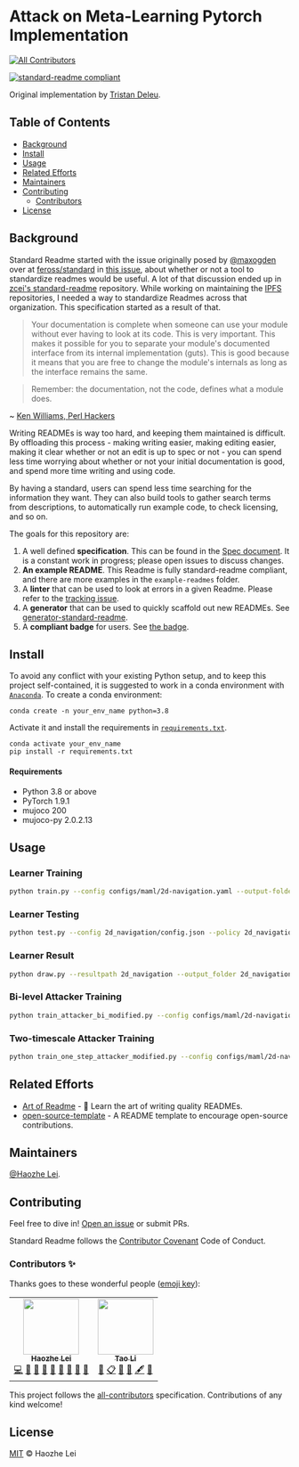 # Attack on Meta-Learning Pytorch Implementation
<!-- ALL-CONTRIBUTORS-BADGE:START - Do not remove or modify this section -->
[![All Contributors](https://img.shields.io/badge/all_contributors-2-orange.svg?style=flat-square)](#contributors-)
<!-- ALL-CONTRIBUTORS-BADGE:END -->

[![standard-readme compliant](https://img.shields.io/badge/readme%20style-standard-brightgreen.svg?style=flat-square)](https://github.com/RichardLitt/standard-readme)

Original implementation by [Tristan Deleu](https://github.com/tristandeleu/pytorch-maml-rl).

## Table of Contents

- [Background](#background)
- [Install](#install)
- [Usage](#usage)
- [Related Efforts](#related-efforts)
- [Maintainers](#maintainers)
- [Contributing](#contributing)
	- [Contributors](#contributors)
- [License](#license)

## Background

Standard Readme started with the issue originally posed by [@maxogden](https://github.com/maxogden) over at [feross/standard](https://github.com/feross/standard) in [this issue](https://github.com/feross/standard/issues/141), about whether or not a tool to standardize readmes would be useful. A lot of that discussion ended up in [zcei's standard-readme](https://github.com/zcei/standard-readme/issues/1) repository. While working on maintaining the [IPFS](https://github.com/ipfs) repositories, I needed a way to standardize Readmes across that organization. This specification started as a result of that.

> Your documentation is complete when someone can use your module without ever
having to look at its code. This is very important. This makes it possible for
you to separate your module's documented interface from its internal
implementation (guts). This is good because it means that you are free to
change the module's internals as long as the interface remains the same.

> Remember: the documentation, not the code, defines what a module does.

~ [Ken Williams, Perl Hackers](http://mathforum.org/ken/perl_modules.html#document)

Writing READMEs is way too hard, and keeping them maintained is difficult. By offloading this process - making writing easier, making editing easier, making it clear whether or not an edit is up to spec or not - you can spend less time worrying about whether or not your initial documentation is good, and spend more time writing and using code.

By having a standard, users can spend less time searching for the information they want. They can also build tools to gather search terms from descriptions, to automatically run example code, to check licensing, and so on.

The goals for this repository are:

1. A well defined **specification**. This can be found in the [Spec document](spec.md). It is a constant work in progress; please open issues to discuss changes.
2. **An example README**. This Readme is fully standard-readme compliant, and there are more examples in the `example-readmes` folder.
3. A **linter** that can be used to look at errors in a given Readme. Please refer to the [tracking issue](https://github.com/RichardLitt/standard-readme/issues/5).
4. A **generator** that can be used to quickly scaffold out new READMEs. See [generator-standard-readme](https://github.com/RichardLitt/generator-standard-readme).
5. A **compliant badge** for users. See [the badge](#badge).

## Install

To avoid any conflict with your existing Python setup, and to keep this project self-contained, it is suggested to work in a conda environment with [`Anaconda`](https://www.anaconda.com/). To create a conda environment:
```
conda create -n your_env_name python=3.8
```
Activate it and install the requirements in [`requirements.txt`](requirements.txt).
```
conda activate your_env_name
pip install -r requirements.txt
```

#### Requirements
 - Python 3.8 or above
 - PyTorch 1.9.1
 - mujoco 200
 - mujoco-py 2.0.2.13

## Usage

### Learner Training

```sh
python train.py --config configs/maml/2d-navigation.yaml --output-folder 2d_navigation --seed 1 --num-workers 8 --use-cuda
```

### Learner Testing

```sh
python test.py --config 2d_navigation/config.json --policy 2d_navigation/policy.th --output 2d_navigation/results.npz --num-batches 10 --meta-batch-size 20 --num-workers 12 --use-cuda
```

### Learner Result

```sh
python draw.py --resultpath 2d_navigation --output_folder 2d_navigation/returns --num-batches 10 --num-traj 20 
```

### Bi-level Attacker Training

```sh
python train_attacker_bi_modified.py --config configs/maml/2d-navigation.yaml --output-folder 2d_navigation_bi --seed 1 --num-workers 8 --use-cuda
```

### Two-timescale Attacker Training

```sh
python train_one_step_attacker_modified.py --config configs/maml/2d-navigation.yaml --output-folder 2d_navigation_tt --seed 1 --num-workers 8 --use-cuda
```

## Related Efforts

- [Art of Readme](https://github.com/noffle/art-of-readme) - 💌 Learn the art of writing quality READMEs.
- [open-source-template](https://github.com/davidbgk/open-source-template/) - A README template to encourage open-source contributions.

## Maintainers

[@Haozhe Lei](https://github.com/Panshark).

## Contributing

Feel free to dive in! [Open an issue](https://github.com/Panshark/Attack_metaRL/issues/new) or submit PRs.

Standard Readme follows the [Contributor Covenant](http://contributor-covenant.org/version/1/3/0/) Code of Conduct.

### Contributors ✨

Thanks goes to these wonderful people ([emoji key](https://allcontributors.org/docs/en/emoji-key)):

<!-- ALL-CONTRIBUTORS-LIST:START - Do not remove or modify this section -->
<!-- prettier-ignore-start -->
<!-- markdownlint-disable -->
<table>
  <tr>
    <td align="center"><a href="https://github.com/Panshark"><img src="https://avatars.githubusercontent.com/u/71244619?v=4?s=100" width="100px;" alt=""/><br /><sub><b>Haozhe Lei</b></sub></a><br /><a href="https://github.com/Panshark/Attack_metaRL/commits?author=Panshark" title="Code">💻</a> <a href="#data-Panshark" title="Data">🔣</a> <a href="https://github.com/Panshark/Attack_metaRL/commits?author=Panshark" title="Documentation">📖</a> <a href="#ideas-Panshark" title="Ideas, Planning, & Feedback">🤔</a> <a href="#maintenance-Panshark" title="Maintenance">🚧</a> <a href="#projectManagement-Panshark" title="Project Management">📆</a> <a href="#question-Panshark" title="Answering Questions">💬</a> <a href="https://github.com/Panshark/Attack_metaRL/pulls?q=is%3Apr+reviewed-by%3APanshark" title="Reviewed Pull Requests">👀</a> <a href="#design-Panshark" title="Design">🎨</a></td>
    <td align="center"><a href="https://engineering.nyu.edu/student/tao-li-0"><img src="https://avatars.githubusercontent.com/u/46550706?v=4?s=100" width="100px;" alt=""/><br /><sub><b>Tao Li</b></sub></a><br /><a href="#design-TaoLi-NYU" title="Design">🎨</a> <a href="#eventOrganizing-TaoLi-NYU" title="Event Organizing">📋</a> <a href="#ideas-TaoLi-NYU" title="Ideas, Planning, & Feedback">🤔</a> <a href="#data-TaoLi-NYU" title="Data">🔣</a> <a href="#content-TaoLi-NYU" title="Content">🖋</a> <a href="#question-TaoLi-NYU" title="Answering Questions">💬</a></td>
  </tr>
</table>

<!-- markdownlint-restore -->
<!-- prettier-ignore-end -->

<!-- ALL-CONTRIBUTORS-LIST:END -->

This project follows the [all-contributors](https://github.com/all-contributors/all-contributors) specification. Contributions of any kind welcome!

## License

[MIT](LICENSE) © Haozhe Lei
